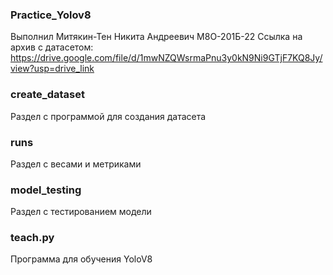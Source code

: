 ### Practice_Yolov8
Выполнил Митякин-Тен Никита Андреевич М8О-201Б-22
Ссылка на архив с датасетом: https://drive.google.com/file/d/1mwNZQWsrmaPnu3y0kN9Ni9GTjF7KQ8Jy/view?usp=drive_link
### create_dataset
Раздел с программой для создания датасета
### runs
Раздел с весами и метриками
### model_testing
Раздел с тестированием модели
### teach.py
Программа для обучения YoloV8
